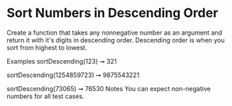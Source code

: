 # Sort Numbers in Descending Order

Create a function that takes any nonnegative number as an argument and return it with it's digits in descending order. Descending order is when you sort from highest to lowest.

Examples
sortDescending(123) ➞ 321

sortDescending(1254859723) ➞ 9875543221

sortDescending(73065) ➞ 76530
Notes
You can expect non-negative numbers for all test cases.
